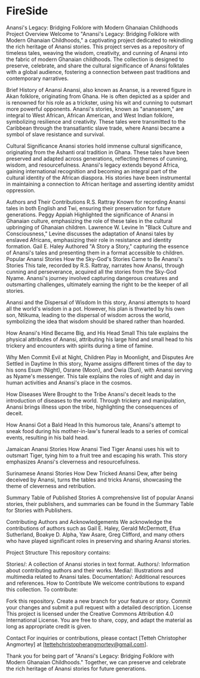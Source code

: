 # FireSide
Anansi's Legacy: Bridging Folklore with Modern Ghanaian Childhoods
Project Overview
Welcome to "Anansi's Legacy: Bridging Folklore with Modern Ghanaian Childhoods," a captivating project dedicated to rekindling the rich heritage of Anansi stories. This project serves as a repository of timeless tales, weaving the wisdom, creativity, and cunning of Anansi into the fabric of modern Ghanaian childhoods. The collection is designed to preserve, celebrate, and share the cultural significance of Anansi folktales with a global audience, fostering a connection between past traditions and contemporary narratives.

Brief History of Anansi
Anansi, also known as Ananse, is a revered figure in Akan folklore, originating from Ghana. He is often depicted as a spider and is renowned for his role as a trickster, using his wit and cunning to outsmart more powerful opponents. Anansi's stories, known as "anansesem," are integral to West African, African American, and West Indian folklore, symbolizing resilience and creativity. These tales were transmitted to the Caribbean through the transatlantic slave trade, where Anansi became a symbol of slave resistance and survival.

Cultural Significance
Anansi stories hold immense cultural significance, originating from the Ashanti oral tradition in Ghana. These tales have been preserved and adapted across generations, reflecting themes of cunning, wisdom, and resourcefulness. Anansi's legacy extends beyond Africa, gaining international recognition and becoming an integral part of the cultural identity of the African diaspora. His stories have been instrumental in maintaining a connection to African heritage and asserting identity amidst oppression.

Authors and Their Contributions
R.S. Rattray
Known for recording Anansi tales in both English and Twi, ensuring their preservation for future generations.
Peggy Appiah
Highlighted the significance of Anansi in Ghanaian culture, emphasizing the role of these tales in the cultural upbringing of Ghanaian children.
Lawrence W. Levine
In "Black Culture and Consciousness," Levine discusses the adaptation of Anansi tales by enslaved Africans, emphasizing their role in resistance and identity formation.
Gail E. Haley
Authored "A Story a Story," capturing the essence of Anansi's tales and presenting them in a format accessible to children.
Popular Anansi Stories
How the Sky-God's Stories Came to Be Anansi's Stories
This tale, recorded by R.S. Rattray, narrates how Anansi, through cunning and perseverance, acquired all the stories from the Sky-God Nyame. Anansi's journey involved capturing dangerous creatures and outsmarting challenges, ultimately earning the right to be the keeper of all stories.

Anansi and the Dispersal of Wisdom
In this story, Anansi attempts to hoard all the world's wisdom in a pot. However, his plan is thwarted by his own son, Ntikuma, leading to the dispersal of wisdom across the world, symbolizing the idea that wisdom should be shared rather than hoarded.

How Anansi's Hind Became Big, and His Head Small
This tale explains the physical attributes of Anansi, attributing his large hind and small head to his trickery and encounters with spirits during a time of famine.

Why Men Commit Evil at Night, Children Play in Moonlight, and Disputes Are Settled in Daytime
In this story, Nyame assigns different times of the day to his sons Esum (Night), Osrane (Moon), and Owia (Sun), with Anansi serving as Nyame's messenger. This tale explains the roles of night and day in human activities and Anansi's place in the cosmos.

How Diseases Were Brought to the Tribe
Anansi's deceit leads to the introduction of diseases to the world. Through trickery and manipulation, Anansi brings illness upon the tribe, highlighting the consequences of deceit.

How Anansi Got a Bald Head
In this humorous tale, Anansi's attempt to sneak food during his mother-in-law's funeral leads to a series of comical events, resulting in his bald head.

Jamaican Anansi Stories
How Anansi Tied Tiger
Anansi uses his wit to outsmart Tiger, tying him to a fruit tree and escaping his wrath. This story emphasizes Anansi's cleverness and resourcefulness.

Surinamese Anansi Stories
How Dew Tricked Anansi
Dew, after being deceived by Anansi, turns the tables and tricks Anansi, showcasing the theme of cleverness and retribution.

Summary Table of Published Stories
A comprehensive list of popular Anansi stories, their publishers, and summaries can be found in the Summary Table for Stories with Publishers.

Contributing Authors and Acknowledgements
We acknowledge the contributions of authors such as Gail E. Haley, Gerald McDermott, Efua Sutherland, Boakye D. Alpha, Yaw Asare, Greg Clifford, and many others who have played significant roles in preserving and sharing Anansi stories.

Project Structure
This repository contains:

Stories/: A collection of Anansi stories in text format.
Authors/: Information about contributing authors and their works.
Media/: Illustrations and multimedia related to Anansi tales.
Documentation/: Additional resources and references.
How to Contribute
We welcome contributions to expand this collection. To contribute:

Fork this repository.
Create a new branch for your feature or story.
Commit your changes and submit a pull request with a detailed description.
License
This project is licensed under the Creative Commons Attribution 4.0 International License. You are free to share, copy, and adapt the material as long as appropriate credit is given.

Contact
For inquiries or contributions, please contact [Tetteh Christopher Angmortey] at [tettehchristopherangmortey@gmail.com].

Thank you for being part of "Anansi's Legacy: Bridging Folklore with Modern Ghanaian Childhoods." Together, we can preserve and celebrate the rich heritage of Anansi stories for future generations.

